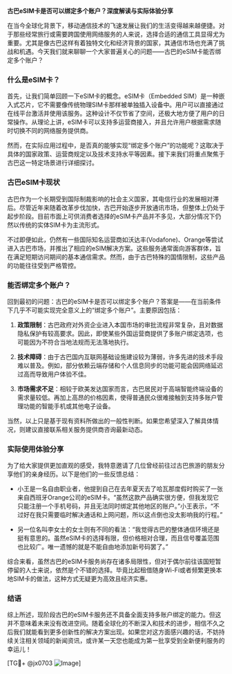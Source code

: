 **古巴eSIM卡是否可以绑定多个账户？深度解读与实际体验分享**

在当今全球化背景下，移动通信技术的飞速发展让我们的生活变得越来越便捷。对于那些经常旅行或需要跨国使用网络服务的人来说，选择合适的通信工具显得尤为重要。尤其是像古巴这样有着独特文化和经济背景的国家，其通信市场也充满了挑战和机遇。今天我们就来聊聊一个大家普遍关心的问题——古巴的eSIM卡能否绑定多个账户？

### 什么是eSIM卡？

首先，让我们简单回顾一下eSIM卡的概念。eSIM卡（Embedded SIM）是一种嵌入式芯片，它不需要像传统物理SIM卡那样被单独插入设备中。用户可以直接通过在线平台激活并使用该服务。这种设计不仅节省了空间，还极大地方便了用户的日常操作。从理论上讲，eSIM卡可以支持多运营商接入，并且允许用户根据需求随时切换不同的网络服务提供商。

然而，在实际应用过程中，是否真的能够实现“绑定多个账户”的功能呢？这取决于具体的国家政策、运营商规定以及技术支持水平等因素。接下来我们将重点聚焦于古巴这一特定场景进行详细探讨。

### 古巴eSIM卡现状

古巴作为一个长期受到国际制裁影响的社会主义国家，其电信行业的发展相对滞后。尽管近年来随着改革步伐加快，古巴开始逐步开放通讯市场，但整体上仍处于起步阶段。目前市面上可供消费者选择的eSIM卡产品并不多见，大部分情况下仍然以传统的实体SIM卡为主流形式。

不过即便如此，仍然有一些国际知名运营商如沃达丰(Vodafone)、Orange等尝试进入古巴市场，并推出了相应的eSIM解决方案。这些服务通常面向游客群体，旨在满足短期访问期间的基本通信需求。然而，由于古巴特殊的国情限制，这些产品的功能往往受到严格管控。

### 能否绑定多个账户？

回到最初的问题：古巴的eSIM卡是否可以绑定多个账户？答案是——在当前条件下几乎不可能实现完全意义上的“绑定多个账户”。主要原因包括：

1. **政策限制**：古巴政府对外资企业进入本国市场的审批流程非常复杂，且对数据隐私保护有较高要求。因此，即使某些外国运营商提供了多账户绑定选项，也可能因为不符合当地法规而无法落地执行。
   
2. **技术障碍**：由于古巴国内互联网基础设施建设较为薄弱，许多先进的技术手段难以普及。例如，部分依赖云端存储和个人信息同步的功能可能会因网络延迟过高而导致用户体验不佳。
   
3. **市场需求不足**：相较于欧美发达国家而言，古巴居民对于高端智能终端设备的需求量较低。再加上高昂的价格因素，使得普通民众很难接触到支持多账户管理功能的智能手机或其他电子设备。

当然，以上只是基于现有资料所做出的一般性判断。如果您希望深入了解具体情况，则建议直接联系相关服务提供商咨询最新动态。

### 实际使用体验分享

为了给大家提供更加直观的感受，我特意邀请了几位曾经前往过古巴旅游的朋友分享他们的亲身经历。以下是他们的一些反馈总结：

- 小王是一名自由职业者，他提到自己在去年夏天去了哈瓦那度假时购买了一张来自西班牙Orange公司的eSIM卡。“虽然这款产品确实很方便，但我发现它只能注册一个手机号码，并且无法同时绑定其他地区的账户。”小王表示，“不过好在我只需要临时解决通话和上网问题，所以这点倒也没太影响我的行程。”

- 另一位名叫李女士的女士则有不同的看法：“我觉得古巴的整体通信环境还是挺有意思的。虽然eSIM卡的选择有限，但价格相对合理，而且信号覆盖范围也比较广。唯一遗憾的就是不能自由地添加新号码罢了。”

综合来看，虽然古巴的eSIM卡服务尚存在诸多局限性，但对于偶尔前往该国短暂停留的人士来说，依然是个不错的选择。毕竟比起租借随身Wi-Fi或者频繁更换本地SIM卡的做法，这种方式无疑更为高效且经济实惠。

### 结语

综上所述，现阶段古巴的eSIM卡服务还不具备全面支持多账户绑定的能力。但这并不意味着未来没有改进空间。随着全球化的不断深入和技术的进步，相信不久之后我们就能看到更多创新性的解决方案出现。如果您对这方面感兴趣的话，不妨持续关注相关领域的新闻资讯，或许某一天您也能成为第一批享受到全新便利服务的幸运儿！

[TG💪+ @jx0703 ![Image](https://github.com/user-attachments/assets/dbca1d08-cadb-493c-b0ec-ad6f7a83f270)]